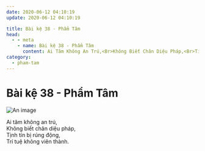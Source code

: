 ```yaml
---
date: 2020-06-12 04:10:19
update: 2020-06-12 04:10:19

title: Bài kệ 38 - Phẩm Tâm
head:
  - - meta
    - name: Bài kệ 38 - Phẩm Tâm
      content: Ai Tâm Không An Trú,<Br>Không Biết Chân Diệu Pháp,<Br>Tịnh Tín Bị Rúng Động,<Br>Trí Tuệ Không Viên Thành.<Br>
category:
  - pham-tam
---
```


# Bài kệ 38 - Phẩm Tâm

![An image](/img/pham-tam/pham-tam-038.jpg)

Ai tâm không an trú,<br>Không biết chân diệu pháp,<br>Tịnh tín bị rúng động,<br>Trí tuệ không viên thành.<br>
